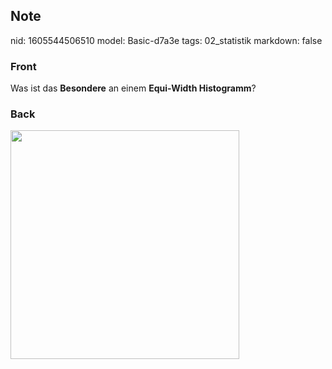 ## Note
nid: 1605544506510
model: Basic-d7a3e
tags: 02_statistik
markdown: false

### Front
<p>Was ist das <b>Besondere</b> an einem <b>Equi-Width
Histogramm</b>?

### Back
<p><img src="1brurX5DXhrDCPNHxHAq.png" style="width: 366px;">
